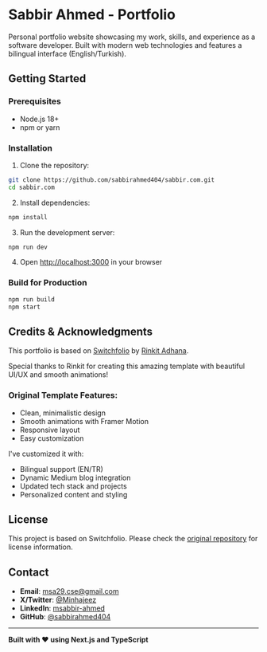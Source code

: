 # Sabbir Ahmed - Portfolio

Personal portfolio website showcasing my work, skills, and experience as a software developer. Built with modern web technologies and features a bilingual interface (English/Turkish).
## Getting Started

### Prerequisites

- Node.js 18+
- npm or yarn

### Installation

1. Clone the repository:
```bash
git clone https://github.com/sabbirahmed404/sabbir.com.git
cd sabbir.com
```

2. Install dependencies:
```bash
npm install
```

3. Run the development server:
```bash
npm run dev
```

4. Open [http://localhost:3000](http://localhost:3000) in your browser

### Build for Production

```bash
npm run build
npm start
```

## Credits & Acknowledgments

This portfolio is based on [Switchfolio](https://github.com/rinkitadhana/switchfolio) by [Rinkit Adhana](https://github.com/rinkitadhana).

Special thanks to Rinkit for creating this amazing template with beautiful UI/UX and smooth animations!

### Original Template Features:
- Clean, minimalistic design
- Smooth animations with Framer Motion
- Responsive layout
- Easy customization

I've customized it with:
- Bilingual support (EN/TR)
- Dynamic Medium blog integration
- Updated tech stack and projects
- Personalized content and styling

## License

This project is based on Switchfolio. Please check the [original repository](https://github.com/rinkitadhana/switchfolio) for license information.

## Contact

- **Email**: msa29.cse@gmail.com
- **X/Twitter**: [@Minhajeez](https://x.com/Minhajeez)
- **LinkedIn**: [msabbir-ahmed](https://linkedin.com/in/msabbir-ahmed)
- **GitHub**: [@sabbirahmed404](https://github.com/sabbirahmed404)

---

**Built with ❤️ using Next.js and TypeScript**
